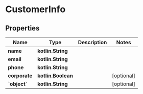
# CustomerInfo

## Properties
Name | Type | Description | Notes
------------ | ------------- | ------------- | -------------
**name** | **kotlin.String** |  | 
**email** | **kotlin.String** |  | 
**phone** | **kotlin.String** |  | 
**corporate** | **kotlin.Boolean** |  |  [optional]
**&#x60;object&#x60;** | **kotlin.String** |  |  [optional]



